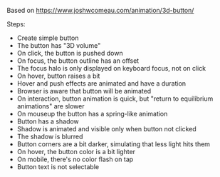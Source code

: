 Based on https://www.joshwcomeau.com/animation/3d-button/

Steps:

- Create simple button
- The button has "3D volume"
- On click, the button is pushed down
- On focus, the button outline has an offset
- The focus halo is only displayed on keyboard focus, not on click
- On hover, button raises a bit
- Hover and push effects are animated and have a duration
- Browser is aware that button will be animated
- On interaction, button animation is quick, but "return to equilibrium animations" are slower
- On mouseup the button has a spring-like animation
- Button has a shadow
- Shadow is animated and visible only when button not clicked
- The shadow is blurred
- Button corners are a bit darker, simulating that less light hits them
- On hover, the button color is a bit lighter
- On mobile, there's no color flash on tap
- Button text is not selectable